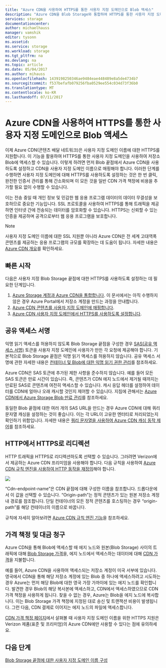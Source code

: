 ```yaml
---
title: "Azure CDN을 사용하여 HTTPS를 통한 사용자 지정 도메인으로 Blob 액세스"
description: "Azure CDN을 Blob Storage와 통합하여 HTTPS를 통한 사용자 지정 도메인으로 Blob에 액세스하는 하는 방법에 알아봅니다."
services: storage
documentationcenter: 
author: michaelhauss
manager: vamshik
editor: tysonn
ms.assetid: 
ms.service: storage
ms.workload: storage
ms.tgt_pltfrm: na
ms.devlang: na
ms.topic: article
ms.date: 05/04/2017
ms.author: mihauss
ms.openlocfilehash: 1439198250346ae9484eae448489e8a5de4734b7
ms.sourcegitcommit: f537befafb079256fba0529ee554c034d73f36b0
ms.translationtype: MT
ms.contentlocale: ko-KR
ms.lasthandoff: 07/11/2017
---
```

# <a name="using-the-azure-cdn-to-access-blobs-with-custom-domains-over-https"></a>Azure CDN을 사용하여 HTTPS를 통한 사용자 지정 도메인으로 Blob 액세스

이제 Azure CDN(콘텐츠 배달 네트워크)은 사용자 지정 도메인 이름에 대한 HTTPS를 지원합니다.
이 기능을 활용하여 HTTPS를 통한 사용자 지정 도메인을 사용하여 저장소 Blob에 액세스할 수 있습니다. 이렇게 하려면 먼저 Blob 끝점에서 Azure CDN을 사용하도록 설정하고 CDN을 사용자 지정 도메인 이름으로 매핑해야 합니다. 이러한 단계를 수행하면 사용자 지정 도메인에 대해 HTTPS를 사용하도록 설정하는 것은 한 번 클릭, 완전한 인증서 관리를 통해 간소화되며 이 모든 것을 일반 CDN 가격 책정에 비용을 추가할 필요 없이 수행할 수 있습니다.

이는 전송 중일 때 개인 정보 및 민감한 웹 응용 프로그램 데이터의 데이터 무결성을 보호하므로 중요한 기능입니다. SSL 프로토콜을 사용하여 HTTPS를 통해 트래픽을 제공하면 인터넷 간에 전송되는 데이터를 암호화할 수 있습니다. HTTPS는 신뢰할 수 있는 인증을 제공하며 공격으로부터 웹 응용 프로그램을 보호합니다.

> [!NOTE]
> 사용자 지정 도메인 이름에 대한 SSL 지원뿐 아니라 Azure CDN은 전 세계 고대역폭 콘텐츠를 제공하는 응용 프로그램의 규모를 확장하는 데 도움이 됩니다.
> 자세한 내용은 [Azure CDN 개요](../cdn/cdn-overview.md)를 확인하세요.
>
>

## <a name="quick-start"></a>빠른 시작

다음은 사용자 지정 Blob Storage 끝점에 대한 HTTPS를 사용하도록 설정하는 데 필요한 단계입니다.

1.  [Azure Storage 계정과 Azure CDN을 통합합니다](../cdn/cdn-create-a-storage-account-with-cdn.md).
    이 문서에서는 아직 수행하지 않은 경우 Azure Portal에서 저장소 계정을 만드는 과정을 안내합니다.
2.  [Azure CDN 콘텐츠를 사용자 지정 도메인에 매핑합니다](../cdn/cdn-map-content-to-custom-domain.md).
3.  [Azure CDN 사용자 지정 도메인에서 HTTPS를 사용하도록 설정합니다](../cdn/cdn-custom-ssl.md).

## <a name="shared-access-signatures"></a>공유 액세스 서명

익명 읽기 액세스를 허용하지 않도록 Blob Storage 끝점을 구성한 경우 [SAS(공유 액세스 서명)](storage-dotnet-shared-access-signature-part-1.md) 토큰을 사용자 지정 도메인에 사용자가 만든 각 요청에 제공해야 합니다. 기본적으로 Blob Storage 끝점은 익명 읽기 액세스를 허용하지 않습니다. 공유 액세스 서명에 관한 자세한 내용은 [컨테이너 및 Blob에 대한 익명 읽기 권한 관리](storage-manage-access-to-resources.md)를 참조하세요.

Azure CDN은 SAS 토큰에 추가된 제한 사항을 준수하지 않습니다. 예를 들어 모든 SAS 토큰은 만료 시간이 있습니다. 즉, 콘텐츠가 CDN 에지 노드에서 제거될 때까지는 만료된 SAS로 콘텐츠에 여전히 액세스할 수 있습니다. 캐시 응답 헤더를 설정하여 데이터를 CDN에 얼마나 오래 캐시할 것인지 제어할 수 있습니다. 지침에 관해서는 [Azure CDN에서 Azure Storage Blob 만료 관리](../cdn/cdn-manage-expiration-of-blob-content.md)를 참조하세요.

동일한 Blob 끝점에 대한 여러 개의 SAS URL을 만드는 경우 Azure CDN에 대해 쿼리 문자열 캐싱을 설정하는 것이 좋습니다. 이는 각 URL이 고유한 엔터티로 처리되었는지 확인하기 위함입니다. 자세한 내용은 [쿼리 문자열을 사용하여 Azure CDN 캐싱 동작 제어](../cdn/cdn-query-string.md)를 참조하세요.

## <a name="http-to-https-redirection"></a>HTTP에서 HTTPS로 리디렉션

HTTP 트래픽을 HTTPS로 리디렉션하도록 선택할 수 있습니다. 그러려면 Verizon에서 제공하는 Azure CDN 프리미엄을 사용해야 합니다. 다음 규칙을 사용하여 [Azure CDN 규칙 엔진을 사용하여 HTTP 동작을 재정의](../cdn/cdn-rules-engine.md)해야 합니다.

![](./media/storage-https-custom-domain-cdn/redirect-to-https.png)

“Cdn-endpoint-name”은 CDN 끝점에 대해 구성한 이름을 참조합니다. 드롭다운에서 이 값을 선택할 수 있습니다. “Origin-path”는 정적 콘텐츠가 있는 원본 저장소 계정 내 경로를 참조합니다.
단일 컨테이너의 모든 정적 콘텐츠를 호스팅하는 경우 “origin-path”를 해당 컨테이너의 이름으로 바꿉니다.

규칙에 자세히 알아보려면 [Azure CDN 규칙 엔진 기능](../cdn/cdn-rules-engine-reference-features.md)을 참조하세요.

## <a name="pricing-and-billing"></a>가격 책정 및 대금 청구

Azure CDN을 통해 Blob에 액세스할 때 에지 노드와 원본(Blob Storage) 사이의 트래픽에 대해 [Blob Storage 가격](https://azure.microsoft.com/pricing/details/storage/blobs/)을, 에지 노드에서 액세스하는 데이터에 대해 [CDN 가격](https://azure.microsoft.com/pricing/details/cdn/)을 지불합니다.

예를 들어, Azure CDN을 사용하여 액세스되는 저장소 계정이 미국 서부에 있습니다. 영국에서 CDN을 통해 해당 저장소 계정에 있는 Blob 중 하나에 액세스하려고 시도하는 경우 Azure는 먼저 해당 Blob에 대한 영국 가장 가까이에 있는 에지 노드를 확인합니다. 발견한 경우 Blob의 해당 복사본에 액세스하고, CDN에서 액세스하였으므로 CDN 가격 책정을 사용하게 됩니다. 찾을 수 없는 경우, Azure는 Blob을 에지 노드에 복사합니다. 이는 Blob Storage 가격 책정에 지정된 대로 송신 및 트랜잭션 비용이 발생됩니다. 그런 다음, CDN 결제로 이어지는 에지 노드의 파일에 액세스합니다.

[CDN 가격 책정 페이지](https://azure.microsoft.com/pricing/details/cdn/)에서 살펴볼 때 사용자 지정 도메인 이름을 위한 HTTPS 지원은 Verizon 제품(표준 및 프리미엄)의 Azure CDN에만 사용할 수 있다는 점에 유의하세요.

## <a name="next-steps"></a>다음 단계

[Blob Storage 끝점에 대한 사용자 지정 도메인 이름 구성](storage-custom-domain-name.md)
